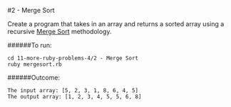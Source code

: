 #2 - Merge Sort

Create a program that takes in an array and returns a sorted array using a recursive [Merge Sort](https://en.wikipedia.org/wiki/Merge_sort) methodology.

######To run:
```
cd 11-more-ruby-problems-4/2 - Merge Sort
ruby mergesort.rb
```

######Outcome:
```
The input array: [5, 2, 3, 1, 8, 6, 4, 5]
The output array: [1, 2, 3, 4, 5, 5, 6, 8]
```